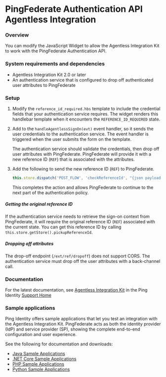 # PingFederate Authentication API Agentless Integration

### Overview
You can modify the JavaScript Widget to allow the Agentless Integration Kit to work with the PingFederate Authentication API.

### System requirements and dependencies
* Agentless Integration Kit 2.0 or later
* An authentication service that is configured to drop off authenticated user attributes to PingFederate

### Setup

1. Modify the `reference_id_required.hbs` template to include the credential fields that your authentication service requires. The widget renders this handlebar template when it encounters the `REFERENCE_ID_REQUIRED` state.

1. Add to the `handleAgentlessSignOn(evt)` event handler, so it sends the user credentials to the authentication service. The event handler is triggered when the user submits the form on the template.

	The authentication service should validate the credentials, then drop off user attributes with PingFederate. PingFederate will provide it with a new reference ID (`REF`) that is associated with the attributes.
    
1. Add the following to send the new reference ID (`REF`) to PingFederate.

	```js
  	this.store.dispatch('POST_FLOW', 'checkReferenceId', "{json payload with referenceId}")
	```

	This completes the action and allows PingFederate to continue to the next part of the authentication policy. 

##### Getting the original reference ID
If the authentication service needs to retrieve the sign-on context from PingFederate, it will require the original reference ID (`REF`) associated with the current state. You can get this reference ID by calling `this.store.getStore().pickupReferenceId`.


##### Dropping off attributes
The drop-off endpoint (`/ext/ref/dropoff`) does not support CORS. The authentication service must drop off the user attributes with a back-channel call.


### Documentation

For the latest documentation, see [Agentless Integration Kit](https://docs.pingidentity.com/bundle/integrations/page/ygj1563994984859.html) in the Ping Identity [Support Home](https://support.pingidentity.com)


### Sample applications

Ping Identity offers sample applications that let you test an integration with the Agentless Integration Kit. PingFederate acts as both the identity provider (IdP) and service provider (SP), showing the complete end-to-end configuration and user experience.

See the following for documentation and downloads:
* [Java Sample Applications](https://github.com/pingidentity/pf-agentless-ik-sample-java)
* [.NET Core Sample Applications](https://github.com/pingidentity/pf-agentless-ik-sample-dotnet-core)
* [PHP Sample Applications](https://github.com/pingidentity/pf-agentless-ik-sample-php)
* [Python Sample Applications](https://github.com/pingidentity/pf-agentless-ik-sample-python)
